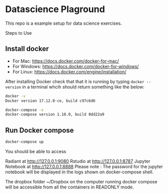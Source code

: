 Datascience Plaground
=======================

This repo is a example setup for data science exercises.

Steps to Use

## Install docker

* For Mac: https://docs.docker.com/docker-for-mac/
* For Windows: https://docs.docker.com/docker-for-windows/
* For Linux: https://docs.docker.com/engine/installation/

After installing Docker check that that it is running by typing `docker --version` in a terminal whcih should return something like the below:

```bash
docker -v
Docker version 17.12.0-ce, build c97c6d6
```

```bash
docker-compose -v
docker-compose version 1.18.0, build 8dd22a9
```

## Run Docker compose


```sh
docker-compose up
```

You should be able to access 

Radiant at <a href="http://127.0.0.1:9080" target="_blank">http://127.0.0.1:9080</a>
Rstudio at <a href="http://127.0.0.1:8787" target="_blank">http://127.0.0.1:8787</a>
Jupyter Notebook at <a href="http://127.0.0.1:8888" target="_blank">http://127.0.0.1:8888</a>
Please note : The password for the jupyter notebook will be displayed in the logs shown on docker-compose shell.


The dropbox folder ~/Dropbox on the computer running docker compose  will be accessible from all the containers  in READONLY mode.




